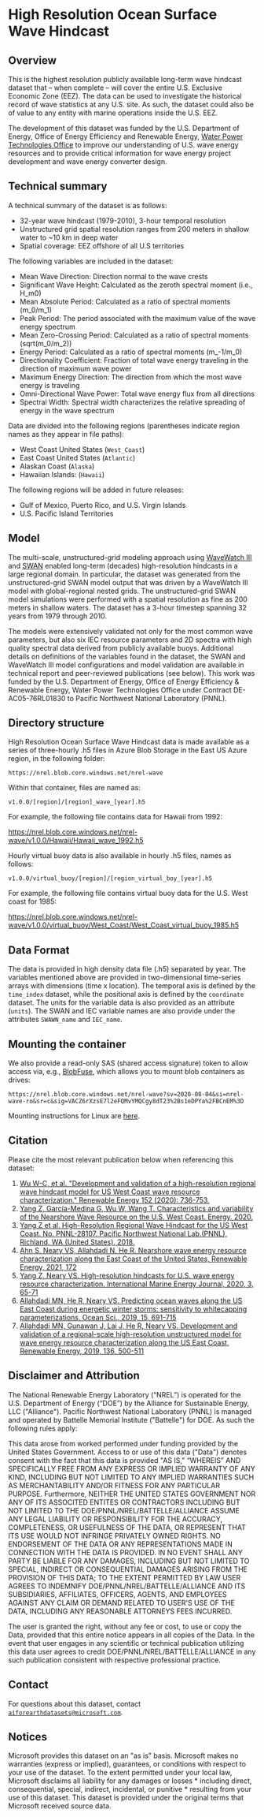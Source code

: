 # High Resolution Ocean Surface Wave Hindcast

## Overview

This is the highest resolution publicly available long-term wave hindcast dataset that – when complete – will cover the entire U.S. Exclusive Economic Zone (EEZ). The data can be used to investigate the historical record of wave
statistics at any U.S. site. As such, the dataset could also be of value to any entity with marine operations inside the U.S. EEZ.

The development of this dataset was funded by the U.S. Department of Energy, Office of Energy Efficiency and Renewable Energy, [Water Power Technologies Office](https://www.energy.gov/eere/water/water-power-technologies-office) to improve our understanding of U.S. wave energy resources and to provide critical information for wave energy project development and wave energy converter design.

## Technical summary

A technical summary of the dataset is as follows:

* 32-year wave hindcast (1979-2010), 3-hour temporal resolution
* Unstructured grid spatial resolution ranges from 200 meters in shallow water to ~10 km in deep water
* Spatial coverage: EEZ offshore of all U.S territories

The following variables are included in the dataset:

* Mean Wave Direction: Direction normal to the wave crests
* Significant Wave Height: Calculated as the zeroth spectral moment (i.e., H_m0)
* Mean Absolute Period: Calculated as a ratio of spectral moments (m_0/m_1)
* Peak Period: The period associated with the maximum value of the wave energy spectrum
* Mean Zero-Crossing Period: Calculated as a ratio of spectral moments (sqrt(m_0/m_2))
* Energy Period: Calculated as a ratio of spectral moments (m_-1/m_0)
* Directionality Coefficient: Fraction of total wave energy traveling in the direction of maximum wave power
* Maximum Energy Direction: The direction from which the most wave energy is traveling
* Omni-Directional Wave Power: Total wave energy flux from all directions
* Spectral Width: Spectral width characterizes the relative spreading of energy in the wave spectrum

Data are divided into the following regions (parentheses indicate region names as they appear in file paths):

* West Coast United States (`West_Coast`)
* East Coast United States (`Atlantic`)
* Alaskan Coast (`Alaska`)
* Hawaiian Islands: (`Hawaii`)

The following regions will be added in future releases:

* Gulf of Mexico, Puerto Rico, and U.S. Virgin Islands
* U.S. Pacific Island Territories


## Model

The multi-scale, unstructured-grid modeling approach using [WaveWatch III](https://polar.ncep.noaa.gov/waves/wavewatch/) and [SWAN](https://www.tudelft.nl/en/ceg/about-faculty/departments/hydraulic-engineering/sections/environmental-fluid-mechanics/research/swan) enabled long-term (decades) high-resolution hindcasts in a large regional domain. In particular, the dataset was generated from the unstructured-grid SWAN model output that was driven by a WaveWatch III model with global-regional nested grids. The unstructured-grid SWAN model simulations were performed with a spatial resolution as fine as 200 meters in shallow waters. The dataset has a 3-hour timestep spanning 32 years from 1979 through 2010.

The models were extensively validated not only for the most common wave parameters, but also six IEC resource parameters and 2D spectra with high quality spectral data derived from publicly available buoys. Additional details
on definitions of the variables found in the dataset, the SWAN and WaveWatch III model configurations and model validation are available in technical report and peer-reviewed publications (see below). This work was funded by the U.S. Department of Energy, Office of Energy Efficiency & Renewable Energy, Water Power Technologies Office under Contract DE-AC05-76RL01830 to Pacific Northwest National Laboratory (PNNL).

## Directory structure

High Resolution Ocean Surface Wave Hindcast data is made available as a series of three-hourly .h5 files in Azure Blob Storage in the East US Azure region, in the following folder:

`https://nrel.blob.core.windows.net/nrel-wave`

Within that container, files are named as:

`v1.0.0/[region]/[region]_wave_[year].h5`

For example, the following file contains data for Hawaii from 1992:

<https://nrel.blob.core.windows.net/nrel-wave/v1.0.0/Hawaii/Hawaii_wave_1992.h5>

Hourly virtual buoy data is also available in hourly .h5 files, names as follows:

`v1.0.0/virtual_buoy/[region]/[region_virtual_boy_[year].h5`

For example, the following file contains virtual buoy data for the U.S. West coast for 1985:

<https://nrel.blob.core.windows.net/nrel-wave/v1.0.0/virtual_buoy/West_Coast/West_Coast_virtual_buoy_1985.h5>


## Data Format

The data is provided in high density data file (.h5) separated by year. The variables mentioned above are provided in two-dimensional time-series arrays with dimensions (time x location). The temporal axis is defined by the `time_index` dataset, while the positional axis is defined by the `coordinate` dataset. The units for the variable data is also provided as an attribute (`units`). The SWAN and IEC variable names are also provide under the attributes `SWAWN_name` and `IEC_name`.


## Mounting the container

We also provide a read-only SAS (shared access signature) token to allow access via, e.g., [BlobFuse](https://github.com/Azure/azure-storage-fuse), which allows you to mount blob containers as drives:

`https://nrel.blob.core.windows.net/nrel-wave?sv=2020-08-04&si=nrel-wave-ro&sr=c&sig=VACZ6rXzsE7l2eFQMvYMQCgy8dT23%2Bs1eDPYa%2FBCnEM%3D`

Mounting instructions for Linux are [here](https://docs.microsoft.com/en-us/azure/storage/blobs/storage-how-to-mount-container-linux).



## Citation

Please cite the most relevant publication below when referencing this dataset:

1) [Wu W-C, et al. "Development and validation of a high-resolution regional wave hindcast model for US West Coast wave resource characterization." Renewable Energy 152 (2020): 736-753.](https://www.osti.gov/biblio/1599105)
2) [Yang Z, García-Medina G, Wu W, Wang T.  Characteristics and variability of the Nearshore Wave Resource on the U.S. West Coast. Energy. 2020.](https://doi.org/10.1016/j.energy.2020.117818)
3) [Yang Z et al. High-Resolution Regional Wave Hindcast for the US West Coast. No. PNNL-28107. Pacific Northwest National Lab.(PNNL), Richland, WA (United States), 2018.](https://doi.org/10.2172/1573061)
4) [Ahn S, Neary VS, Allahdadi N, He R. Nearshore wave energy resource characterization along the East Coast of the United States, Renewable Energy, 2021, 172](https://doi.org/10.1016/j.renene.2021.03.037)
5) [Yang Z, Neary VS. High-resolution hindcasts for U.S. wave energy resource characterization. International Marine Energy Journal, 2020, 3, 65-71](https://doi.org/10.36688/imej.3.65-71)
6) [Allahdadi MN, He R, Neary VS. Predicting ocean waves along the US East Coast during energetic winter storms: sensitivity to whitecapping parameterizations, Ocean Sci., 2019, 15, 691-715](https://doi.org/10.5194/os-15-691-2019)
7) [Allahdadi MN, Gunawan J, Lai J, He R, Neary VS. Development and validation of a regional-scale high-resolution unstructured model for wave energy resource characterization along the US East Coast, Renewable Energy, 2019, 136, 500-511](https://doi.org/10.1016/j.renene.2019.01.020)


## Disclaimer and Attribution

The National Renewable Energy Laboratory (“NREL”) is operated for the U.S. Department of Energy (“DOE”) by the Alliance for Sustainable Energy, LLC ("Alliance"). Pacific Northwest National Laboratory (PNNL) is managed and operated by Battelle Memorial Institute ("Battelle") for DOE. As such the following rules apply:

This data arose from worked performed under funding provided by the United States Government. Access to or use of this data ("Data") denotes consent with the fact that this data is provided "AS IS," “WHEREIS” AND SPECIFICALLY FREE FROM ANY EXPRESS OR IMPLIED WARRANTY OF ANY KIND, INCLUDING BUT NOT LIMITED TO ANY IMPLIED WARRANTIES SUCH AS MERCHANTABILITY AND/OR FITNESS FOR ANY PARTICULAR PURPOSE. Furthermore, NEITHER THE UNITED STATES GOVERNMENT NOR ANY OF ITS ASSOCITED ENTITES OR CONTRACTORS INCLUDING BUT NOT LIMITED TO THE DOE/PNNL/NREL/BATTELLE/ALLIANCE ASSUME ANY LEGAL LIABILITY OR RESPONSIBILITY FOR THE ACCURACY, COMPLETENESS, OR USEFULNESS OF THE DATA, OR REPRESENT THAT ITS USE WOULD NOT INFRINGE PRIVATELY OWNED RIGHTS. NO ENDORSEMENT OF THE DATA OR ANY REPRESENTATIONS MADE IN CONNECTION WITH THE DATA IS PROVIDED. IN NO EVENT SHALL ANY PARTY BE LIABLE FOR ANY DAMAGES, INCLUDING BUT NOT LIMITED TO SPECIAL, INDIRECT OR CONSEQUENTIAL DAMAGES ARISING FROM THE PROVISION OF THIS DATA; TO THE EXTENT PERMITTED BY LAW USER AGREES TO INDEMNIFY DOE/PNNL/NREL/BATTELLE/ALLIANCE AND ITS SUBSIDIARIES, AFFILIATES, OFFICERS, AGENTS, AND EMPLOYEES AGAINST ANY CLAIM OR DEMAND RELATED TO USER'S USE OF THE DATA, INCLUDING ANY REASONABLE ATTORNEYS FEES INCURRED.

The user is granted the right, without any fee or cost, to use or copy the Data, provided that this entire notice appears in all copies of the Data. In the event that user engages in any scientific or technical publication utilizing this data user agrees to credit DOE/PNNL/NREL/BATTELLE/ALLIANCE in any such publication consistent with respective professional practice.


## Contact

For questions about this dataset, contact [`aiforearthdatasets@microsoft.com`](mailto:aiforearthdatasets@microsoft.com?subject=nlcd%20question).


## Notices

Microsoft provides this dataset on an "as is" basis.  Microsoft makes no warranties (express or implied), guarantees, or conditions with respect to your use of the dataset.  To the extent permitted under your local law, Microsoft disclaims all liability for any damages or losses * including direct, consequential, special, indirect, incidental, or punitive * resulting from your use of this dataset.  This dataset is provided under the original terms that Microsoft received source data.
